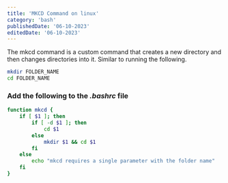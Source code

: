 ```yaml
---
title: 'MKCD Command on linux'
category: 'bash'
publishedDate: '06-10-2023'
editedDate: '06-10-2023'
---
```


The mkcd command is a custom command that creates a new directory and then changes directories into it. Similar to running the following.

```bash
mkdir FOLDER_NAME
cd FOLDER_NAME
```

### Add the following to the _.bashrc_ file

```bash
function mkcd {
	if [ $1 ]; then
		if [ -d $1 ]; then
			cd $1
		else
			mkdir $1 && cd $1
		fi
	else
		echo "mkcd requires a single parameter with the folder name"
	fi
}
```
